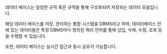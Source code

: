 

데이터 베이스는 일정한 규칙 혹은 규약을 통해 구조화되어 자장되는 데이터 모음입니다.

해당 데이터 베이스를 저장, 관리하는 통합 시스템을 DBMS라고 하며, 데이터베이스 안에 있는 데이터들은 특정 DBMS마다 정의된 쿼리 언어를 통해 삽입, 삭제, 수정, 조회 등을 수행할 수 있습니다.

또한, 데이터 베이스는 실시간 접근과 동시 공유가 가능합니다.
